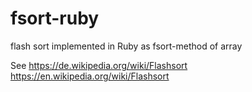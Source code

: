 fsort-ruby
==========

flash sort implemented in Ruby as fsort-method of array

See 
https://de.wikipedia.org/wiki/Flashsort
https://en.wikipedia.org/wiki/Flashsort

